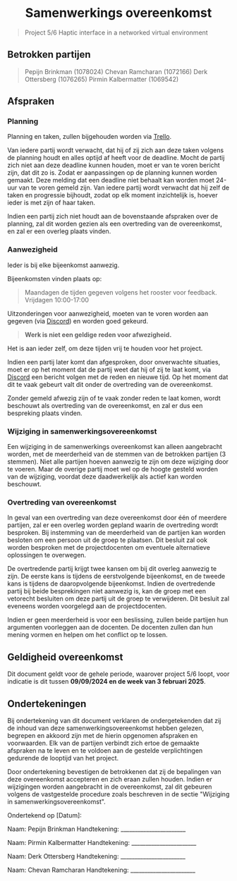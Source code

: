# <div style="text-align: center">Samenwerkings overeenkomst</div>
> Project 5/6
> Haptic interface in a networked virtual environment
## Betrokken partijen
> Pepijn Brinkman (1078024)
> Chevan Ramcharan (1072166)
> Derk Ottersberg (1076265)
> Pirmin Kalbermatter (1069542)

## Afspraken

### Planning

Planning en taken, zullen bijgehouden worden via [Trello](https://trello.com/b/k2OQDucs/project-5-6).

Van iedere partij wordt verwacht, dat hij of zij zich aan deze taken volgens de planning houdt en alles optijd af heeft voor de deadline. Mocht de partij zich niet aan deze deadline kunnen houden, moet er van te voren bericht zijn, dat dit zo is. Zodat er aanpassingen op de planning kunnen worden gemaakt. Deze melding dat een deadline niet behaalt kan worden moet 24-uur van te voren gemeld zijn.
Van iedere partij wordt verwacht dat hij zelf de taken en progressie bijhoudt, zodat op elk moment inzichtelijk is, hoever ieder is met zijn of haar taken.

Indien een partij zich niet houdt aan de bovenstaande afspraken over de planning, zal dit worden gezien als een overtreding van de overeenkomst, en zal er een overleg plaats vinden.

### Aanwezigheid

Ieder is bij elke bijeenkomst aanwezig.

Bijeenkomsten vinden plaats op:
> Maandagen de tijden gegeven volgens het rooster voor feedback.
> Vrijdagen 10:00-17:00

Uitzonderingen voor aanwezigheid, moeten van te voren worden aan gegeven (via [Discord](https://discord.com)) en worden goed gekeurd.
> **Werk is niet een geldige reden voor afwezigheid.**

Het is aan ieder zelf, om deze tijden vrij te houden voor het project.

Indien een partij later komt dan afgesproken, door onverwachte situaties, moet er op het moment dat de partij weet dat hij of zij te laat komt, via [Discord](https://discord.com) een bericht volgen met de reden en nieuwe tijd. Op het moment dat dit te vaak gebeurt valt dit onder de overtreding van de overeenkomst.

Zonder gemeld afwezig zijn of te vaak zonder reden te laat komen, wordt beschouwt als overtreding van de overeenkomst, en zal er dus een bespreking plaats vinden.

### Wijziging in samenwerkingsovereenkomst
Een wijziging in de samenwerkings overeenkomst kan alleen aangebracht worden, met de meerderheid van de stemmen van de betrokken partijen (3 stemmen). Niet alle partijen hoeven aanwezig te zijn om deze wijziging door te voeren. Maar de overige partij moet wel op de hoogte gesteld worden van de wijziging, voordat deze daadwerkelijk als actief kan worden beschouwt.

### Overtreding van overeenkomst
In geval van een overtreding van deze overeenkomst door één of meerdere partijen, zal er een overleg worden gepland waarin de overtreding wordt besproken. Bij instemming van de meerderheid van de partijen kan worden besloten om een persoon uit de groep te plaatsen. Dit besluit zal ook worden besproken met de projectdocenten om eventuele alternatieve oplossingen te overwegen.

De overtredende partij krijgt twee kansen om bij dit overleg aanwezig te zijn. De eerste kans is tijdens de eerstvolgende bijeenkomst, en de tweede kans is tijdens de daaropvolgende bijeenkomst. Indien de overtredende partij bij beide besprekingen niet aanwezig is, kan de groep met een vetorecht besluiten om deze partij uit de groep te verwijderen. Dit besluit zal eveneens worden voorgelegd aan de projectdocenten.

Indien er geen meerderheid is voor een beslissing, zullen beide partijen hun argumenten voorleggen aan de docenten. De docenten zullen dan hun mening vormen en helpen om het conflict op te lossen.

## Geldigheid overeenkomst
Dit document geldt voor de gehele periode, waarover project 5/6 loopt, voor indicatie is dit tussen **09/09/2024 en de week van 3 februari 2025**.

## Ondertekeningen
Bij ondertekening van dit document verklaren de ondergetekenden dat zij de inhoud van deze samenwerkingsovereenkomst hebben gelezen, begrepen en akkoord zijn met de hierin opgenomen afspraken en voorwaarden. Elk van de partijen verbindt zich ertoe de gemaakte afspraken na te leven en te voldoen aan de gestelde verplichtingen gedurende de looptijd van het project.

Door ondertekening bevestigen de betrokkenen dat zij de bepalingen van deze overeenkomst accepteren en zich eraan zullen houden. Indien er wijzigingen worden aangebracht in de overeenkomst, zal dit gebeuren volgens de vastgestelde procedure zoals beschreven in de sectie "Wijziging in samenwerkingsovereenkomst".

Ondertekend op [Datum]:

Naam: Pepijn Brinkman
Handtekening: _______________________

Naam: Pirmin Kalbermatter
Handtekening: _______________________

Naam: Derk Ottersberg
Handtekening: _______________________

Naam: Chevan Ramcharan
Handtekening: _______________________
